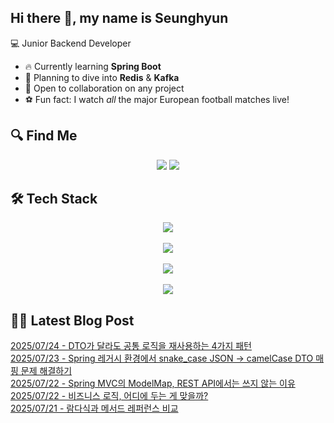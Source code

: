 

## Hi there 👋, my name is Seunghyun

💻 Junior Backend Developer

- 🔥 Currently learning **Spring Boot**
- 🌊 Planning to dive into **Redis** & **Kafka**
- 🤝 Open to collaboration on any project
- ⚽ Fun fact: I watch *all* the major European football matches live!

## 🔍 Find Me

<p align="center">
  <a href="https://cojoop.tistory.com"><img src="https://img.shields.io/badge/Tech Blog-000000?style=for-the-badge&logo=tistory&logoColor=white&link=https://winn-dev.tistory.com/"/></a>
  <a href="mailto:tmdgus8779@gmail.com"><img src="https://img.shields.io/badge/Gmail-d14836?style=for-the-badge&logo=Gmail&logoColor=white&link=mailto:tmdgus8779@gmail.com"/></a>
</p>

## 🛠️ Tech Stack

<div align="center">
  <img src="https://go-skill-icons.vercel.app/api/icons?i=html,css,bootstrap,js,jquery" />
</div>
&nbsp;
<div align="center">
  <img src="https://go-skill-icons.vercel.app/api/icons?i=py,java,flask,spring,mysql,oracle" />
</div>
&nbsp;
<div align="center">
  <img src="https://skillicons.dev/icons?i=docker,git,github,ubuntu" />
</div>
&nbsp;
<div align="center">
  <img src="https://go-skill-icons.vercel.app/api/icons?i=dbeaver,eclipse,idea,vscode,vim,postman" />
</div>

## ✍🏻 Latest Blog Post

[2025/07/24 - DTO가 달라도 공통 로직을 재사용하는 4가지 패턴](https://cojoop.tistory.com/entry/DTO%EA%B0%80-%EB%8B%AC%EB%9D%BC%EB%8F%84-%EA%B3%B5%ED%86%B5-%EB%A1%9C%EC%A7%81%EC%9D%84-%EC%9E%AC%EC%82%AC%EC%9A%A9%ED%95%98%EB%8A%94-4%EA%B0%80%EC%A7%80-%ED%8C%A8%ED%84%B4) <br/>
[2025/07/23 - Spring 레거시 환경에서 snake_case JSON &rarr; camelCase DTO 매핑 문제 해결하기](https://cojoop.tistory.com/entry/Spring-%EB%A0%88%EA%B1%B0%EC%8B%9C-%ED%99%98%EA%B2%BD%EC%97%90%EC%84%9C-snakecase-JSON-%E2%86%92-camelCase-DTO-%EB%A7%A4%ED%95%91-%EB%AC%B8%EC%A0%9C-%ED%95%B4%EA%B2%B0%ED%95%98%EA%B8%B0) <br/>
[2025/07/22 - Spring MVC의 ModelMap, REST API에서는 쓰지 않는 이유](https://cojoop.tistory.com/entry/Spring-MVC%EC%9D%98-ModelMap-REST-API%EC%97%90%EC%84%9C%EB%8A%94-%EC%93%B0%EC%A7%80-%EC%95%8A%EB%8A%94-%EC%9D%B4%EC%9C%A0) <br/>
[2025/07/22 - 비즈니스 로직, 어디에 두는 게 맞을까?](https://cojoop.tistory.com/entry/%EB%B9%84%EC%A6%88%EB%8B%88%EC%8A%A4-%EB%A1%9C%EC%A7%81-%EC%96%B4%EB%94%94%EC%97%90-%EB%91%90%EB%8A%94-%EA%B2%8C-%EB%A7%9E%EC%9D%84%EA%B9%8C) <br/>
[2025/07/21 - 람다식과 메서드 레퍼런스 비교](https://cojoop.tistory.com/entry/%EB%9E%8C%EB%8B%A4%EC%8B%9D%EA%B3%BC-%EB%A9%94%EC%84%9C%EB%93%9C-%EB%A0%88%ED%8D%BC%EB%9F%B0%EC%8A%A4-%EB%B9%84%EA%B5%90) <br/>
